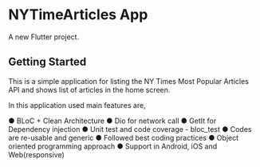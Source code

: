 
# NYTimeArticles App

A new Flutter project.

## Getting Started

This is a simple application for listing the NY Times Most Popular Articles API 
and shows list of articles in the home screen. 

In this application used main features are,

● BLoC + Clean Architecture
● Dio for network call
● GetIt for Dependency injection
● Unit test and code coverage - bloc_test 
● Codes are re-usable and generic 
● Followed best coding practices 
● Object oriented programming approach 
● Support in Android, iOS and Web(responsive)
